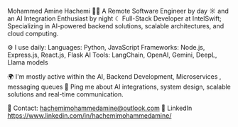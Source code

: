 Mohammed Amine Hachemi 👨‍💻
A Remote Software Engineer by day ☼ and an AI Integration Enthusiast by night ☾
Full-Stack Developer at IntelSwift;
Specializing in AI-powered backend solutions, scalable architectures, and cloud computing.

⚙️ I use daily:
Languages: Python, JavaScript
Frameworks: Node.js, Express.js, React.js, Flask
AI Tools: LangChain, OpenAI, Gemini, DeepL, Llama models


🌍 I'm mostly active within the AI, Backend Development, Microservices , messaging queues
💬 Ping me about AI integrations, system design, scalable solutions and real-time communication.

📩 Contact: hachemimohammedamine@outlook.com
🔗 LinkedIn https://www.linkedin.com/in/hachemimohammedamine/
